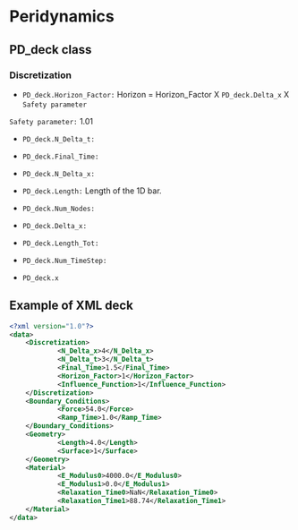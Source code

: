 # Peridynamics


## PD_deck class

### Discretization

* `PD_deck.Horizon_Factor:` Horizon = Horizon\_Factor X `PD_deck.Delta_x` X `Safety parameter`

`Safety parameter:` 1.01


* `PD_deck.N_Delta_t:`

* `PD_deck.Final_Time:`

* `PD_deck.N_Delta_x:`

* `PD_deck.Length:` Length of the 1D bar.

* `PD_deck.Num_Nodes:`

* `PD_deck.Delta_x:` 

* `PD_deck.Length_Tot:`

* `PD_deck.Num_TimeStep:` 

* `PD_deck.x`

## Example of XML deck

```XML
<?xml version="1.0"?>
<data>
	<Discretization>
			<N_Delta_x>4</N_Delta_x>
			<N_Delta_t>3</N_Delta_t>
			<Final_Time>1.5</Final_Time>
			<Horizon_Factor>1</Horizon_Factor>
			<Influence_Function>1</Influence_Function>
	</Discretization>
	<Boundary_Conditions>
			<Force>54.0</Force>
			<Ramp_Time>1.0</Ramp_Time>
	</Boundary_Conditions>
	<Geometry>
			<Length>4.0</Length>
			<Surface>1</Surface>
	</Geometry>
	<Material>
			<E_Modulus0>4000.0</E_Modulus0>
			<E_Modulus1>0.0</E_Modulus1>
			<Relaxation_Time0>NaN</Relaxation_Time0>
			<Relaxation_Time1>88.74</Relaxation_Time1>
	</Material>
</data>
```

